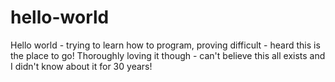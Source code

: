 # hello-world
Hello world - trying to learn how to program, proving difficult - heard this is the place to go!
Thoroughly loving it though - can't believe this all exists and I didn't know about it for 30 years!
